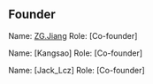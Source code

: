 ## Founder

Name: [ZG.Jiang](https://twitter.com/jiang_zg)
Role: [Co-founder]


Name: [Kangsao]
Role: [Co-founder]


Name: [Jack_Lcz]
Role: [Co-founder]
